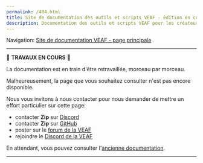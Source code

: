 ```yaml
---
permalink: /404.html
title: Site de documentation des outils et scripts VEAF - édition en cours
description: Documentation des outils et scripts VEAF pour les créateurs de mission, utilisateurs et programmeurs - édition en cours
---
```


Navigation: [Site de documentation VEAF - page principale](../index.md)

-----------------------------

🚧 **TRAVAUX EN COURS** 🚧

La documentation est en train d'être retravaillée, morceau par morceau.

Malheureusement, la page que vous souhaitez consulter n'est pas encore disponible.

Nous vous invitons à nous contacter pour nous demander de mettre un effort particulier sur cette page:

- contacter **Zip** sur [Discord][Zip on Discord]
- contacter **Zip** sur [GitHub][Zip on Github]
- poster sur le [forum de la VEAF][VEAF forum]
- rejoindre le [Discord de la VEAF][VEAF Discord]

En attendant, vous pouvez consulter l'[ancienne documentation](https://github.com/VEAF/VEAF-Mission-Creation-Tools/blob/master/old_documentation/_index.md).

-----------------------------

[VEAF Discord]: https://www.veaf.org/discord
[Zip on Github]: https://github.com/davidp57
[Zip on Discord]: https://discordapp.com/users/421317390807203850
[VEAF forum]: https://www.veaf.org/forum
